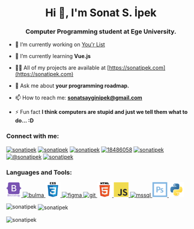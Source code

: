 <h1 align="center">Hi 👋, I'm Sonat S. İpek</h1>
<h3 align="center">Computer Programming student at Ege University.</h3>

- 🔭 I’m currently working on [You'r List](https://yourlist.sonatipek.com)

- 🌱 I’m currently learning **Vue.js**

- 👨‍💻 All of my projects are available at [https://sonatipek.com](https://sonatipek.com)

- 💬 Ask me about **your programming roadmap.**

- 📫 How to reach me: **sonatsayginipek@gmail.com**

- ⚡ Fun fact **I think computers are stupid and just we tell them what to do... :D**

<h3 align="left">Connect with me:</h3>
<p align="left">
<a href="https://codepen.io/sonatipek" target="blank"><img align="center" src="https://raw.githubusercontent.com/rahuldkjain/github-profile-readme-generator/master/src/images/icons/Social/codepen.svg" alt="sonatipek" height="30" width="40" /></a>
<a href="https://twitter.com/sonatipek" target="blank"><img align="center" src="https://raw.githubusercontent.com/rahuldkjain/github-profile-readme-generator/master/src/images/icons/Social/twitter.svg" alt="sonatipek" height="30" width="40" /></a>
<a href="https://linkedin.com/in/sonatipek" target="blank"><img align="center" src="https://raw.githubusercontent.com/rahuldkjain/github-profile-readme-generator/master/src/images/icons/Social/linked-in-alt.svg" alt="sonatipek" height="30" width="40" /></a>
<a href="https://stackoverflow.com/users/18486058" target="blank"><img align="center" src="https://raw.githubusercontent.com/rahuldkjain/github-profile-readme-generator/master/src/images/icons/Social/stack-overflow.svg" alt="18486058" height="30" width="40" /></a>
<a href="https://instagram.com/sonatipek" target="blank"><img align="center" src="https://raw.githubusercontent.com/rahuldkjain/github-profile-readme-generator/master/src/images/icons/Social/instagram.svg" alt="sonatipek" height="30" width="40" /></a>
<a href="https://medium.com/@sonatipek" target="blank"><img align="center" src="https://raw.githubusercontent.com/rahuldkjain/github-profile-readme-generator/master/src/images/icons/Social/medium.svg" alt="@sonatipek" height="30" width="40" /></a>
<a href="https://www.hackerrank.com/sonatipek" target="blank"><img align="center" src="https://raw.githubusercontent.com/rahuldkjain/github-profile-readme-generator/master/src/images/icons/Social/hackerrank.svg" alt="sonatipek" height="30" width="40" /></a>
</p>

<h3 align="left">Languages and Tools:</h3>
<p align="left"> <a href="https://getbootstrap.com" target="_blank" rel="noreferrer"> <img src="https://raw.githubusercontent.com/devicons/devicon/master/icons/bootstrap/bootstrap-plain-wordmark.svg" alt="bootstrap" width="40" height="40"/> </a> <a href="https://bulma.io/" target="_blank" rel="noreferrer"> <img src="https://raw.githubusercontent.com/gilbarbara/logos/804dc257b59e144eaca5bc6ffd16949752c6f789/logos/bulma.svg" alt="bulma" width="40" height="40"/> </a> <a href="https://www.w3schools.com/css/" target="_blank" rel="noreferrer"> <img src="https://raw.githubusercontent.com/devicons/devicon/master/icons/css3/css3-original-wordmark.svg" alt="css3" width="40" height="40"/> </a> <a href="https://www.figma.com/" target="_blank" rel="noreferrer"> <img src="https://www.vectorlogo.zone/logos/figma/figma-icon.svg" alt="figma" width="40" height="40"/> </a> <a href="https://git-scm.com/" target="_blank" rel="noreferrer"> <img src="https://www.vectorlogo.zone/logos/git-scm/git-scm-icon.svg" alt="git" width="40" height="40"/> </a> <a href="https://www.w3.org/html/" target="_blank" rel="noreferrer"> <img src="https://raw.githubusercontent.com/devicons/devicon/master/icons/html5/html5-original-wordmark.svg" alt="html5" width="40" height="40"/> </a> <a href="https://developer.mozilla.org/en-US/docs/Web/JavaScript" target="_blank" rel="noreferrer"> <img src="https://raw.githubusercontent.com/devicons/devicon/master/icons/javascript/javascript-original.svg" alt="javascript" width="40" height="40"/> </a> <a href="https://www.microsoft.com/en-us/sql-server" target="_blank" rel="noreferrer"> <img src="https://www.svgrepo.com/show/303229/microsoft-sql-server-logo.svg" alt="mssql" width="40" height="40"/> </a> <a href="https://www.photoshop.com/en" target="_blank" rel="noreferrer"> <img src="https://raw.githubusercontent.com/devicons/devicon/master/icons/photoshop/photoshop-line.svg" alt="photoshop" width="40" height="40"/> </a> <a href="https://www.python.org" target="_blank" rel="noreferrer"> <img src="https://raw.githubusercontent.com/devicons/devicon/master/icons/python/python-original.svg" alt="python" width="40" height="40"/> </a> </p>

<p><img align="left" src="https://github-readme-stats.vercel.app/api/top-langs?username=sonatipek&show_icons=true&theme=onedark&locale=en&layout=compact" alt="sonatipek" /></p>

<p>&nbsp;<img align="center" src="https://github-readme-stats.vercel.app/api?username=sonatipek&show_icons=true&theme=onedark&locale=en" alt="sonatipek" /></p>

<p><img align="center" src="https://github-readme-streak-stats.herokuapp.com/?user=sonatipek&theme=dark" alt="sonatipek" /></p>
